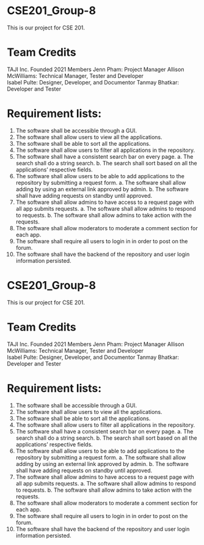 # CSE201_Group-8

This is our project for CSE 201. 

# Team Credits 
TAJI Inc.
Founded 2021 
Members
  Jenn Pham: Project Manager
  Allison McWilliams: Technical Manager, Tester and Developer  
  Isabel Pulte: Designer, Developer, and Documentor
  Tanmay Bhatkar: Developer and Tester 


# Requirement lists: 
1. The software shall be accessible through a GUI.
2. The software shall allow users to view all the applications.
3. The software shall be able to sort all the applications.
4. The software shall allow users to filter all applications in the repository.
5. The software shall have a consistent search bar on every page.
  a. The search shall do a string search.
  b. The search shall sort based on all the applications’ respective fields.
6. The software shall allow users to be able to add applications to the repository by submitting a request form.
  a. The software shall allow adding by using an external link approved by admin.
  b. The software shall have adding requests on standby until approved.
7. The software shall allow admins to have access to a request page with all app submits requests.
  a. The software shall allow admins to respond to requests.
  b. The software shall allow admins to take action with the requests. 
8. The software shall allow moderators to moderate a comment section for each app.
9. The software shall require all users to login in in order to post on the forum.
10. The software shall have the backend of the repository and user login information persisted.
# CSE201_Group-8

This is our project for CSE 201. 

# Team Credits 
TAJI Inc.
Founded 2021 
Members
  Jenn Pham: Project Manager
  Allison McWilliams: Technical Manager, Tester and Developer  
  Isabel Pulte: Designer, Developer, and Documentor
  Tanmay Bhatkar: Developer and Tester 


# Requirement lists: 
1. The software shall be accessible through a GUI.
2. The software shall allow users to view all the applications.
3. The software shall be able to sort all the applications.
4. The software shall allow users to filter all applications in the repository.
5. The software shall have a consistent search bar on every page.
  a. The search shall do a string search.
  b. The search shall sort based on all the applications’ respective fields.
6. The software shall allow users to be able to add applications to the repository by submitting a request form.
  a. The software shall allow adding by using an external link approved by admin.
  b. The software shall have adding requests on standby until approved.
7. The software shall allow admins to have access to a request page with all app submits requests.
  a. The software shall allow admins to respond to requests.
  b. The software shall allow admins to take action with the requests. 
8. The software shall allow moderators to moderate a comment section for each app.
9. The software shall require all users to login in in order to post on the forum.
10. The software shall have the backend of the repository and user login information persisted.
